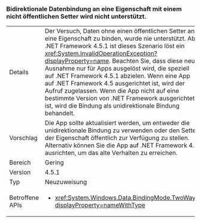 ### <a name="two-way-data-binding-to-a-property-with-a-non-public-setter-is-not-supported"></a>Bidirektionale Datenbindung an eine Eigenschaft mit einem nicht öffentlichen Setter wird nicht unterstützt.

|   |   |
|---|---|
|Details|Der Versuch, Daten ohne einen öffentlichen Setter an eine Eigenschaft zu binden, wurde nie unterstützt. Ab .NET Framework 4.5.1 ist dieses Szenario löst ein <xref:System.InvalidOperationException?displayProperty=name>. Beachten Sie, dass diese neue Ausnahme nur für Apps ausgelöst wird, die speziell auf .NET Framework 4.5.1 abzielen. Wenn eine App auf .NET Framework 4.5 ausgerichtet ist, wird der Aufruf zugelassen. Wenn die App nicht auf eine bestimmte Version von .NET Framework ausgerichtet ist, wird die Bindung als unidirektionale Bindung behandelt.|
|Vorschlag|Die App sollte aktualisiert werden, um entweder die unidirektionale Bindung zu verwenden oder den Setter der Eigenschaft öffentlich zur Verfügung zu stellen. Alternativ können Sie die App auf .NET Framework 4.5 ausrichten, um das alte Verhalten zu erreichen.|
|Bereich|Gering|
|Version|4.5.1|
|Typ|Neuzuweisung|
|Betroffene APIs|<ul><li><xref:System.Windows.Data.BindingMode.TwoWay?displayProperty=nameWithType></li></ul>|

